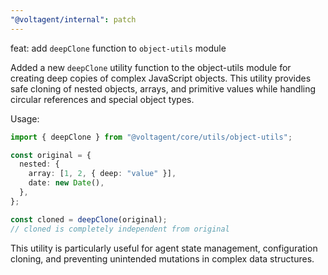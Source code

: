 ```yaml
---
"@voltagent/internal": patch
---
```


feat: add `deepClone` function to `object-utils` module

Added a new `deepClone` utility function to the object-utils module for creating deep copies of complex JavaScript objects. This utility provides safe cloning of nested objects, arrays, and primitive values while handling circular references and special object types.

Usage:

```typescript
import { deepClone } from "@voltagent/core/utils/object-utils";

const original = {
  nested: {
    array: [1, 2, { deep: "value" }],
    date: new Date(),
  },
};

const cloned = deepClone(original);
// cloned is completely independent from original
```

This utility is particularly useful for agent state management, configuration cloning, and preventing unintended mutations in complex data structures.
